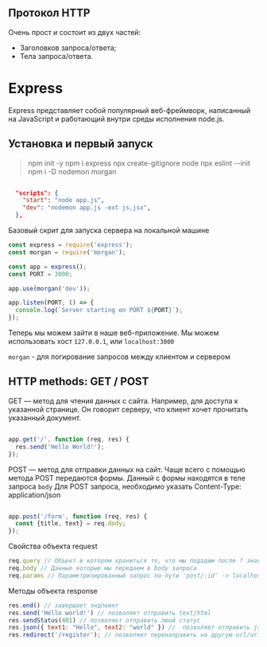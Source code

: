 ## Протокол HTTP 
Очень прост и состоит из двух частей:

- Заголовков запроса/ответа;
- Тела запроса/ответа.

# Express
Express представляет собой популярный веб-фреймворк, написанный на JavaScript и работающий внутри среды исполнения node.js.

## Установка и первый запуск
> npm init -y
> npm i express
> npx create-gitignore node
> npx eslint --init
> npm i -D nodemon morgan

```json

  "scripts": {
    "start": "node app.js",
    "dev": "nodemon app.js -ext js,jsx",
  },
```

Базовый скрит для запуска сервера на локальной машине

```js
const express = require('express');
const morgan = require('morgan');

const app = express();
const PORT = 3000;

app.use(morgan('dev'));

app.listen(PORT, () => {
  console.log(`Server starting on PORT ${PORT}`);
});
```
Теперь мы можем зайти в наше веб-приложение. Мы можем использовать хост `127.0.0.1`, или `localhost:3000`

`morgan` - для логирование запросов между клиентом и сервером 

## HTTP methods: GET / POST

GET — метод для чтения данных с сайта. Например, для доступа к указанной странице. Он говорит серверу, что клиент хочет прочитать указанный документ.

```js

app.get('/', function (req, res) {
  res.send('Hello World!');
});

```
POST — метод для отправки данных на сайт. Чаще всего с помощью метода POST передаются формы. Данный с формы находятся в теле запроса `body`
Для POST запроса, необходимо указать Content-Type: application/json

```js

app.post('/form', function (req, res) {
  const {title, text} = req.dody;
});

```

Свойства объекта request

```js
req.query // Объект в котором храниться то, что мы подадим после ? знака -> localhost:3000/post?limit=10&offset=2
req.body // Данные которые мы передаем в body запроса
req.params // Параметризированный запрос по пути 'post/:id' -> localhost:3000/post/2. В req.params будет { id: 2 }
```


Методы объекта response

```js
res.end() // завершает эндпоинт
res.send('Hello world!') // позволяет отправить text/html
res.sendStatus(401) // позволяет отправить люой статус
res.json({ text1: "Hello", text2: "world" }) //  позволяет отправить json
res.redirect('/register'); // позволяет перенаправить на другую url/uri
```

